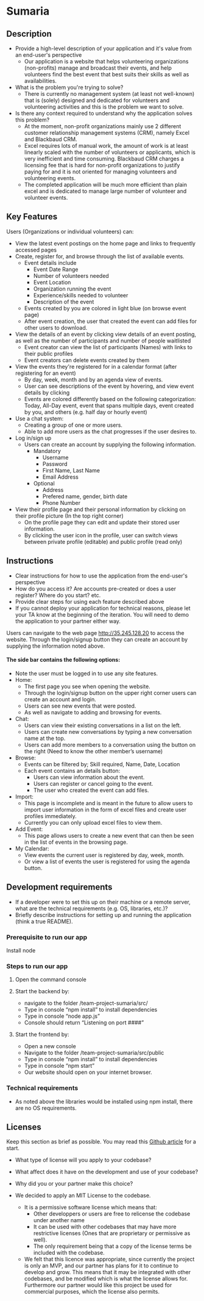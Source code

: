 # Sumaria

## Description

* Provide a high-level description of your application and it's value from an end-user's perspective
  * Our application is a website that helps volunteering organizations (non-profits) manage and broadcast their events, and help volunteers find the best event that best suits their skills as well as availabilities.
* What is the problem you're trying to solve?
  * There is currently no management system (at least not well-known) that is (solely) designed and dedicated for volunteers and volunteering activities and this is the problem we want to solve.
* Is there any context required to understand why the application solves this problem?
  * At the moment, non-profit organizations mainly use 2 different customer relationship management systems (CRM), namely Excel and Blackbaud CRM.
  * Excel requires lots of manual work, the amount of work is at least linearly scaled with the number of volunteers or applicants, which is very inefficient and time consuming. Blackbaud CRM charges a licensing fee that is hard for non-profit organizations to justify paying for and it is not oriented for managing volunteers and volunteering events.
  * The completed application will be much more efficient than plain excel and is dedicated to manage large number of volunteer and volunteer events.

## Key Features

Users (Organizations or individual volunteers) can:

* View the latest event postings on the home page and links to frequently accessed pages
* Create, register for, and browse through the list of available events.
  * Event details include
    * Event Date Range
    * Number of volunteers needed
    * Event Location
    * Organization running the event
    * Experience/skills needed to volunteer
    * Description of the event
  * Events created by you are colored in light blue (on browse event page)
  * After event creation, the user that created the event can add files for other users to download.
* View the details of an event by clicking view details of an event posting, as well as the number of participants and number of people waitlisted
  * Event creator can view the list of participants (Names) with links to their public profiles
  * Event creators can delete events created by them
* View the events they're registered for in a calendar format (after registering for an event)
  * By day, week, month and by an agenda view of events.
  * User can see descriptions of the event by hovering, and view event details by clicking
  * Events are colored differently based on the following categorization: Today, All-Day event, event that spans multiple days, event created by you, and others (e.g. half day or hourly event)
* Use a chat system:
  * Creating a group of one or more users.
  * Able to add more users as the chat progresses if the user desires to.
* Log in/sign up
  * Users can create an account by supplying the following information.
    * Mandatory
      * Username
      * Password
      * First Name, Last Name
      * Email Address
    * Optional
      * Address
      * Prefered name, gender, birth date
      * Phone Number
* View their profile page and their personal information by clicking on their profile picture (In the top right corner)
  * On the profile page they can edit and update their stored user information.
  * By clicking the user icon in the profile, user can switch views between private profile (editable) and public profile (read only)

## Instructions

 * Clear instructions for how to use the application from the end-user's perspective
 * How do you access it? Are accounts pre-created or does a user register? Where do you start? etc.
 * Provide clear steps for using each feature described above
 * If you cannot deploy your application for technical reasons, please let your TA know at the beginning of the iteration. You will need to demo the application to your partner either way.

 Users can navigate to the web page http://35.245.128.20 to access the website.
 Through the login/signup button they can create an account by supplying the information noted above.

#### The side bar contains the following options:

* Note the user must be logged in to use any site features.
* Home:
  * The first page you see when opening the website.
  * Through the login/signup button on the upper right corner users can create an account and login.
  * Users can see new events that were posted.
  * As well as navigate to adding and browsing for events.
* Chat:
  * Users can view their existing conversations in a list on the left.
  * Users can create new conversations by typing a new conversation name at the top.
  * Users can add more members to a conversation using the button on the right (Need to know the other member’s username)
* Browse:
  * Events can be filtered by; Skill required, Name, Date, Location
  * Each event contains an details button:
    * Users can view information about the event.
    * Users can register or cancel going to the event.
    * The user who created the event can add files.
* Import:
  * This page is incomplete and is meant in the future to allow users to import user information in the form of excel files and create user profiles immediately.
  * Currently you can only upload excel files to view them.
* Add Event:
  * This page allows users to create a new event that can then be seen in the list of events in the browsing page.
* My Calendar:
  * View events the current user is registered by day, week, month.
  * Or view a list of events the user is registered for using the agenda button.

## Development requirements

* If a developer were to set this up on their machine or a remote server, what are the technical requirements (e.g. OS, libraries, etc.)?
* Briefly describe instructions for setting up and running the application (think a true README).

### Prerequisite to run our app

Install node

### Steps to run our app
 
1. Open the command console

2. Start the backend by:
    * navigate to the folder /team-project-sumaria/src/
    * Type in console “npm install” to install dependencies
    * Type in console “node app.js”
    * Console should return “Listening on port ####”

3. Start the frontend by:
    * Open a new console
    * Navigate to the folder /team-project-sumaria/src/public
    * Type in console “npm install” to install dependencies
    * Type in console “npm start”
    * Our website should open on your internet browser.

### Technical requirements

* As noted above the libraries would be installed using npm install, there are no OS requirements.

## Licenses

 Keep this section as brief as possible. You may read this [Github article](https://help.github.com/en/github/creating-cloning-and-archiving-repositories/licensing-a-repository) for a start.

* What type of license will you apply to your codebase?
* What affect does it have on the development and use of your codebase?
* Why did you or your partner make this choice?

* We decided to apply an MIT License to the codebase.
  * It is a permissive software license which means that:
    * Other developpers or users are free to relicense the codebase under another name
    * It can be used with other codebases that may have more restrictive licenses (Ones that are proprietary or permissive as well).
    * The only requirement being that a copy of the license terms be included with the codebase.
  * We felt that this licence was appropriate, since currently the project is only an MVP, and our partner has plans for it to continue to develop and grow. This means that it may be integrated with other codebases, and be modified which is what the license allows for. Furthermore our partner would like this project be used for commercial purposes, which the license also permits.
